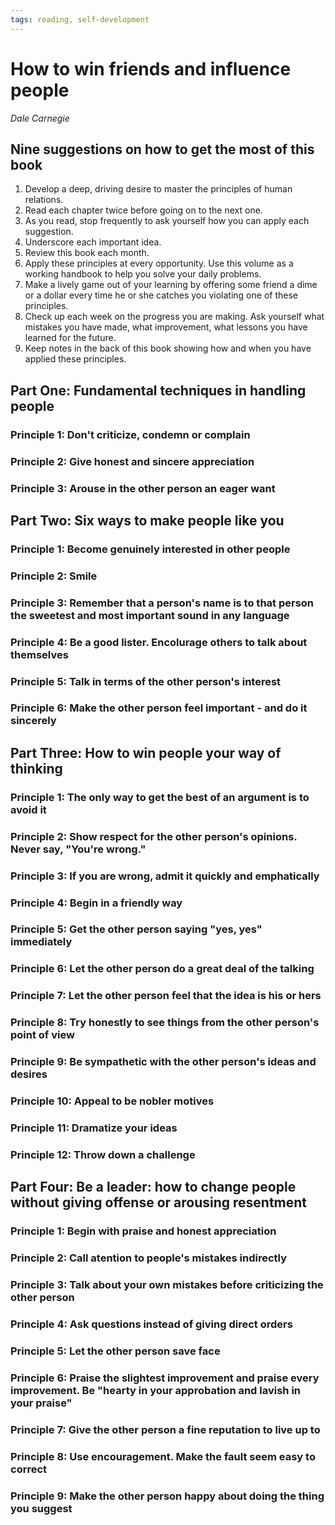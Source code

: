 ```yaml
---
tags: reading, self-development
---
```


# How to win friends and influence people

*Dale Carnegie*

## Nine suggestions on how to get the most of this book

1. Develop a deep, driving desire to master the principles of human relations.
2. Read each chapter twice before going on to the next one.
3. As you read, stop frequently to ask yourself how you can apply each suggestion.
4. Underscore each important idea.
5. Review this book each month.
6. Apply these principles at every opportunity. Use this volume as a working handbook to help you solve your daily problems.
7. Make a lively game out of your learning by offering some friend a dime or a dollar every time he or she catches you violating one of these principles.
8. Check up each week on the progress you are making. Ask yourself what mistakes you have made, what improvement, what lessons you have learned for the future.
9. Keep notes in the back of this book showing how and when you have applied these principles.

## Part One: Fundamental techniques in handling people

### Principle 1: Don't criticize, condemn or complain

### Principle 2: Give honest and sincere appreciation

### Principle 3: Arouse in the other person an eager want

## Part Two: Six ways to make people like you

### Principle 1: Become genuinely interested in other people

### Principle 2: Smile

### Principle 3: Remember that a person's name is to that person the sweetest and most important sound in any language

### Principle 4: Be a good lister. Encolurage others to talk about themselves

### Principle 5: Talk in terms of the other person's interest

### Principle 6: Make the other person feel important - and do it sincerely 

## Part Three: How to win people your way of thinking

### Principle 1: The only way to get the best of an argument is to avoid it

### Principle 2: Show respect for the other person's opinions. Never say, "You're wrong."

### Principle 3: If you are wrong, admit it quickly and emphatically

### Principle 4: Begin in a friendly way

### Principle 5: Get the other person saying "yes, yes" immediately

### Principle 6: Let the other person do a great deal of the talking

### Principle 7: Let the other person feel that the idea is his or hers

### Principle 8: Try honestly to see things from the other person's point of view

### Principle 9: Be sympathetic with the other person's ideas and desires

### Principle 10: Appeal to be nobler motives

### Principle 11: Dramatize your ideas

### Principle 12: Throw down a challenge 

## Part Four: Be a leader: how to change people without giving offense or arousing resentment

### Principle 1: Begin with praise and honest appreciation

### Principle 2: Call atention to people's mistakes indirectly

### Principle 3: Talk about your own mistakes before criticizing the other person

### Principle 4: Ask questions instead of giving direct orders

### Principle 5: Let the other person save face

### Principle 6: Praise the slightest improvement and praise every improvement. Be "hearty in your approbation and lavish in your praise"

### Principle 7: Give the other person a fine reputation to live up to

### Principle 8: Use encouragement. Make the fault seem easy to correct

### Principle 9: Make the other person happy about doing the thing you suggest



